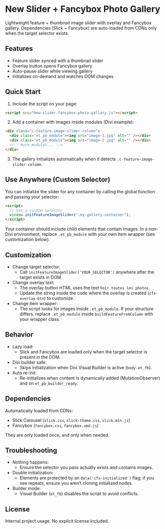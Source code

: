 # New Slider + Fancybox Photo Gallery

Lightweight feature + thumbnail image slider with overlay and Fancybox gallery. Dependencies (Slick + Fancybox) are auto-loaded from CDNs only when the target selector exists.

## Features

- Feature slider synced with a thumbnail slider
- Overlay button opens Fancybox gallery
- Auto-pause slider while viewing gallery
- Initializes on-demand and watches DOM changes

## Quick Start

1. Include the script on your page:

```html
<script src="New-slider-fancybox-photo-gallary.js"></script>
```

2. Add a container with images inside modules (Divi example):

```html
<div class="c-feature-image-slider-column">
  <div class="et_pb_module"><img src="image-1.jpg" alt="" /></div>
  <div class="et_pb_module"><img src="image-2.jpg" alt="" /></div>
  <!-- more modules... -->
</div>
```

3. The gallery initializes automatically when it detects `.c-feature-image-slider-column`.

## Use Anywhere (Custom Selector)

You can initialize the slider for any container by calling the global function and passing your selector:

```html
<script>
  // Use a custom selector
  window.initFeatureImageSlider(".my-gallery-container");
</script>
```

Your container should include child elements that contain images. In a non-Divi environment, replace `.et_pb_module` with your own item wrapper (see customization below).

## Customization

- Change target selector:
  - Call `initFeatureImageSlider('YOUR_SELECTOR')` anywhere after the target exists in DOM.
- Change overlay text:
  - The overlay button HTML uses the text `Voir toutes les photos`.
  - Update the string inside the code where the overlay is created (`cfs-overlay-btn`) to customize.
- Change item wrapper:
  - The script looks for images inside `.et_pb_module`. If your structure differs, replace `.et_pb_module` inside `buildFeatureFromColumn` with your wrapper class.

## Behavior

- Lazy load:
  - Slick and Fancybox are loaded only when the target selector is present in the DOM.
- Divi builder safe:
  - Skips initialization when Divi Visual Builder is active (`body.et_fb`).
- Auto re-init:
  - Re-initializes when content is dynamically added (MutationObserver) and on `et_pb_builder_ready`.

## Dependencies

Automatically loaded from CDNs:

- Slick Carousel (`slick.css`, `slick-theme.css`, `slick.min.js`)
- Fancybox (`fancybox.css`, `fancybox.umd.js`)

They are only loaded once, and only when needed.

## Troubleshooting

- Nothing happens:
  - Ensure the selector you pass actually exists and contains images.
- Double initialization:
  - Elements are protected by an `data('cfs-initialized')` flag; if you see repeats, ensure you aren’t cloning initialized nodes.
- Builder mode:
  - Visual Builder (`et_fb`) disables the script to avoid conflicts.

## License

Internal project usage. No explicit license included.
